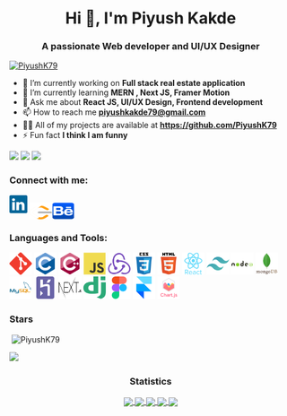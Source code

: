 <h1 align="center">Hi 👋, I'm Piyush Kakde</h1>
<h3 align="center">A passionate Web developer and UI/UX Designer</h3>


<p align="left"> <a href="https://github.com/ryo-ma/github-profile-trophy"><img src="https://github-profile-trophy.vercel.app/?username=PiyushK79&theme=darkhub" alt="PiyushK79" /></a> </p>

- 🔭 I’m currently working on **Full stack real estate application**
- 🌱 I’m currently learning **MERN , Next JS, Framer Motion**
- 💬 Ask me about **React JS, UI/UX Design, Frontend development**
- 📫 How to reach me **piyushkakde79@gmail.com**
- 👨‍💻 All of my projects are available at **https://github.com/PiyushK79**
- ⚡ Fun fact **I think I am funny**

<div> <a href="https://www.linkedin.com/in/https://linkedin.com/in/www.linkedin.com/in/piyush-kakde-6114ba214" target="_blank"><img src="https://img.shields.io/badge/LinkedIn-0077B5?style=for-the-badge&logo=linkedin&logoColor=white" target="_blank"></a>
<a href="https://github.com/PiyushK79" target="_blank"><img src="https://img.shields.io/badge/GitHub-100000?style=for-the-badge&logo=github&logoColor=white" target="_blank"></a>
<a href = "mailto:piyushkakde79@gmail.com"><img src="https://img.shields.io/badge/-Gmail-%23333?style=for-the-badge&logo=gmail&logoColor=white" target="_blank"></a>
</div><h3 align="left">Connect with me:</h3>
<p align="left">
<svg width="32px" height="32px" viewBox="0 0 256 256" xmlns="http://www.w3.org/2000/svg" fill="#000000" transform="matrix(1, 0, 0, 1, 0, 0)"><g id="SVGRepo_bgCarrier" stroke-width="0"></g><g id="SVGRepo_tracerCarrier" stroke-linecap="round" stroke-linejoin="round"></g><g id="SVGRepo_iconCarrier"> <g fill="none"> <path d="M0 18.338C0 8.216 8.474 0 18.92 0h218.16C247.53 0 256 8.216 256 18.338v219.327C256 247.79 247.53 256 237.08 256H18.92C8.475 256 0 247.791 0 237.668V18.335z" fill="#069"></path> <path d="M77.796 214.238V98.986H39.488v115.252H77.8zM58.65 83.253c13.356 0 21.671-8.85 21.671-19.91-.25-11.312-8.315-19.915-21.417-19.915-13.111 0-21.674 8.603-21.674 19.914 0 11.06 8.312 19.91 21.169 19.91h.248zM99 214.238h38.305v-64.355c0-3.44.25-6.889 1.262-9.346 2.768-6.885 9.071-14.012 19.656-14.012 13.858 0 19.405 10.568 19.405 26.063v61.65h38.304v-66.082c0-35.399-18.896-51.872-44.099-51.872-20.663 0-29.738 11.549-34.78 19.415h.255V98.99H99.002c.5 10.812-.003 115.252-.003 115.252z" fill="#ffffff"></path> </g> </g></svg>
<a href="https://www.leetcode.com/https://www.leetcode.com/https://leetcode.com/piyush_kakde79/" target="blank"><img align="center" src="https://raw.githubusercontent.com/teamedwardforever/Readme-Generator/71f25dd8b98329b168142a6b782a107b75eab178/svg/Social/leet-code.svg" alt="https://www.leetcode.com/https://leetcode.com/piyush_kakde79/" height="30" width="40" /></a><a href="https://www.behance.net/https://www.behance.net/https://www.behance.net/piyushkakde79" target="blank"><img align="center" src="https://raw.githubusercontent.com/teamedwardforever/Readme-Generator/71f25dd8b98329b168142a6b782a107b75eab178/svg/Social/behance.svg" alt="https://www.behance.net/https://www.behance.net/piyushkakde79" height="30" width="40" /></a></p>

<h3 align="left">Languages and Tools:</h3>
<p align="left">
<img src="https://raw.githubusercontent.com/teamedwardforever/Readme-Generator/71f25dd8b98329b168142a6b782a107b75eab178/svg/Skills/Other/git-scm-icon.svg" alt="Git" width="40" height="40"/>
<img src="https://raw.githubusercontent.com/teamedwardforever/Readme-Generator/71f25dd8b98329b168142a6b782a107b75eab178/svg/Skills/Languages/c-original.svg" alt="C" width="40" height="40"/>
<img src="https://raw.githubusercontent.com/teamedwardforever/Readme-Generator/71f25dd8b98329b168142a6b782a107b75eab178/svg/Skills/Languages/cplusplus-original.svg" alt="CPP" width="40" height="40"/>
<img src="https://raw.githubusercontent.com/teamedwardforever/Readme-Generator/71f25dd8b98329b168142a6b782a107b75eab178/svg/Skills/Languages/javascript-original.svg" alt="Javascript" width="40" height="40"/>
<img src="https://raw.githubusercontent.com/teamedwardforever/Readme-Generator/71f25dd8b98329b168142a6b782a107b75eab178/svg/Skills/Frontend/redux-original.svg" alt="Redux" width="40" height="40"/>
<img src="https://raw.githubusercontent.com/teamedwardforever/Readme-Generator/71f25dd8b98329b168142a6b782a107b75eab178/svg/Skills/Frontend/css3-original-wordmark.svg" alt="Css" width="40" height="40"/>
<img src="https://raw.githubusercontent.com/teamedwardforever/Readme-Generator/71f25dd8b98329b168142a6b782a107b75eab178/svg/Skills/Frontend/html5-original-wordmark.svg" alt="HTML" width="40" height="40"/>
<img src="https://raw.githubusercontent.com/teamedwardforever/Readme-Generator/71f25dd8b98329b168142a6b782a107b75eab178/svg/Skills/Frontend/react-original-wordmark.svg" alt="React" width="40" height="40"/>
<img src="https://raw.githubusercontent.com/teamedwardforever/Readme-Generator/71f25dd8b98329b168142a6b782a107b75eab178/svg/Skills/Frontend/tailwindcss-icon.svg" alt="Tailwindcss" width="40" height="40"/>
<img src="https://raw.githubusercontent.com/teamedwardforever/Readme-Generator/71f25dd8b98329b168142a6b782a107b75eab178/svg/Skills/Backend/nodejs-original-wordmark.svg" alt="NodeJs" width="40" height="40"/>
<img src="https://raw.githubusercontent.com/teamedwardforever/Readme-Generator/71f25dd8b98329b168142a6b782a107b75eab178/svg/Skills/Database/mongodb-original-wordmark.svg" alt="Mongodb" width="40" height="40"/>
<img src="https://raw.githubusercontent.com/teamedwardforever/Readme-Generator/71f25dd8b98329b168142a6b782a107b75eab178/svg/Skills/Database/mysql-original-wordmark.svg" alt="Mysql" width="40" height="40"/>
<img src="https://raw.githubusercontent.com/teamedwardforever/Readme-Generator/71f25dd8b98329b168142a6b782a107b75eab178/svg/Skills/BackendService/heroku-icon.svg" alt="Heroku" width="40" height="40"/>
<img src="https://raw.githubusercontent.com/teamedwardforever/Readme-Generator/71f25dd8b98329b168142a6b782a107b75eab178/svg/Skills/Static/nextjs-2.svg" alt="Nextjs" width="40" height="40"/>
<img src="https://raw.githubusercontent.com/teamedwardforever/Readme-Generator/71f25dd8b98329b168142a6b782a107b75eab178/svg/Skills/Framework/django.svg" alt="Django" width="40" height="40"/>
<img src="https://raw.githubusercontent.com/teamedwardforever/Readme-Generator/71f25dd8b98329b168142a6b782a107b75eab178/svg/Skills/Software/figma-icon.svg" alt="Figma" width="40" height="40"/>
<img src="https://raw.githubusercontent.com/teamedwardforever/Readme-Generator/71f25dd8b98329b168142a6b782a107b75eab178/svg/Skills/Software/framer-icon.svg" alt="Framer" width="40" height="40"/>
<img src="https://raw.githubusercontent.com/teamedwardforever/Readme-Generator/71f25dd8b98329b168142a6b782a107b75eab178/svg/Skills/Visualization/logo-title.svg" alt="Chart Js" width="40" height="40"/>
</p>

<h3 align="left">Stars</h3>
<p>&nbsp;<img align="center" height="180em" src="https://github-readme-stats.vercel.app/api?username=PiyushK79&show_icons=true&locale=en&theme=dark" alt="PiyushK79" /></p>

<img src="https://user-images.githubusercontent.com/73097560/115834477-dbab4500-a447-11eb-908a-139a6edaec5c.gif"><h3 align="center">Statistics</h3>
<div align="center">
<a href="https://github.com/PiyushK79">
<img align="center" src="http://github-profile-summary-cards.vercel.app/api/cards/stats?username=PiyushK79&theme=dark" height="180em" />
<img align="center" src="http://github-profile-summary-cards.vercel.app/api/cards/most-commit-language?username=PiyushK79&theme=2077" height="180em" />
<img align="center" src="http://github-profile-summary-cards.vercel.app/api/cards/repos-per-language?username=PiyushK79&theme=2077" height="180em" />
<img align="center" src="http://github-profile-summary-cards.vercel.app/api/cards/productive-time?username=PiyushK79&theme=2077" height="180em" />
<img align="center" src="http://github-profile-summary-cards.vercel.app/api/cards/profile-details?username=PiyushK79&theme=2077" height="180em" />
</div>
